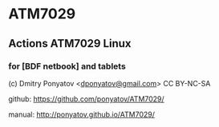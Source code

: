 # ATM7029
## Actions ATM7029 Linux
### for [BDF netbook] and tablets

\(c\) Dmitry Ponyatov <<dponyatov@gmail.com>> CC BY-NC-SA

github: <https://github.com/ponyatov/ATM7029/>

manual: <http://ponyatov.github.io/ATM7029/>
